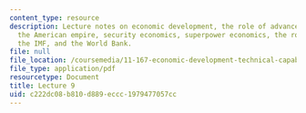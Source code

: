 ```yaml
---
content_type: resource
description: Lecture notes on economic development, the role of advanced countries,
  the American empire, security economics, superpower economics, the role of Japan,
  the IMF, and the World Bank.
file: null
file_location: /coursemedia/11-167-economic-development-technical-capabilities-spring-2004/c222dc08b810d889eccc1979477057cc_lec_9.pdf
file_type: application/pdf
resourcetype: Document
title: Lecture 9
uid: c222dc08-b810-d889-eccc-1979477057cc
---
```

